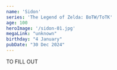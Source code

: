 ```yaml
---
name: 'Sidon'
series: 'The Legend of Zelda: BoTW/ToTK'
age: 100
heroImage: '/sidon-01.jpg'
megaLink: "unknown"
birthday: "4 January"
pubDate: "30 Dec 2024"
---
```

TO FILL OUT